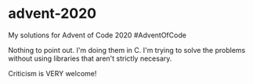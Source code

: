 # advent-2020
My solutions for Advent of Code 2020 #AdventOfCode

Nothing to point out. I'm doing them in C. I'm trying to solve the problems without using libraries that aren't strictly necesary.

Criticism is VERY welcome!
